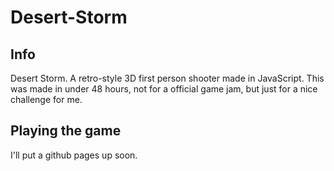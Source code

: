 # Desert-Storm

## Info
Desert Storm. A retro-style 3D first person shooter made in JavaScript. This was made in under 48 hours, not for a official game jam, but just for a nice challenge for me.

## Playing the game
I'll put a github pages up soon.
